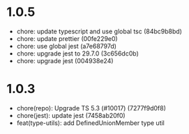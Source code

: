 # 1.0.5

-   chore: update typescript and use global tsc (84bc9b8bd)
-   chore: update prettier (00fe229e0)
-   chore: use global jest (a7e68797d)
-   chore: upgrade jest to 29.7.0 (3c656dc0b)
-   chore: upgrade jest (004938e24)

# 1.0.3

-   chore(repo): Upgrade TS 5.3 (#10017) (7277f9d0f8)
-   chore(jest): update jest (7458ab20f0)
-   feat(type-utils): add DefinedUnionMember type util
